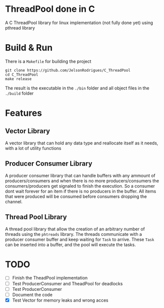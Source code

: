 # ThreadPool done in C
A C ThreadPool library for linux implementation (not fully done yet) using pthread library

# Build & Run
There is a `Makefile` for building the project <br>
```shell
git clone https://github.com/JelsonRodrigues/C_ThreadPool
cd C_ThreadPool
make release
```
The result is the executable in the `./bin` folder and all object files in the `./build` folder

# Features
## Vector Library
A vector library that can hold any data type and reallocate itself as it needs, with a lot of utility functions
## Producer Consumer Library
A producer consumer library that can handle buffers with any ammount of producers/consumers and when there is no more producers/consumers the consumers/producers get signaled to finish the execution. So a consumer dont wait forever for an item if there is no producers in the buffer.
All items that were produced will be consumed before consumers dropping the channel.
## Thread Pool Library
A thread pool library that allow the creation of an arbitrary number of threads using the `phtreads` library. The threads communicate with a producer consumer buffer and keep waiting for `Task` to arrive. These `Task` can be inserted into a buffer, and the pool will execute the tasks.

# TODO
- [ ] Finish the TheadPool implementation <br>
- [ ] Test ProducerConsumer and TheadPool for deadlocks <br>
- [ ] Test ProducerConsumer <br>
- [ ] Document the code <br>
- [x] Test Vector for memory leaks and wrong acces <br>